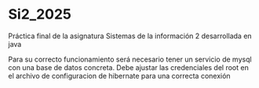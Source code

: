 # Si2_2025
Práctica final de la asignatura Sistemas de la información 2 desarrollada en java

Para su correcto funcionamiento será necesario tener un servicio de mysql con una base de datos concreta.
Debe ajustar las credenciales del root en el archivo de configuracion de hibernate para una correcta conexión
